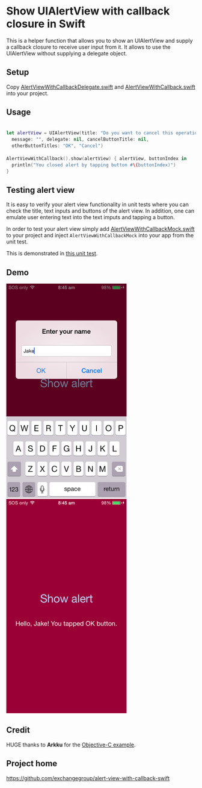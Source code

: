 # Show UIAlertView with callback closure in Swift

This is a helper function that allows you to show an UIAlertView and supply a callback
closure to receive user input from it. It allows to use the UIAlertView without supplying
a delegate object.

## Setup

Copy [AlertViewWithCallbackDelegate.swift](https://raw.githubusercontent.com/exchangegroup/alert-view-with-callback-swift/master/AlertViewWithCallback/AlertViewWithCallbackDelegate.swift) and [AlertViewWithCallback.swift](https://raw.githubusercontent.com/exchangegroup/alert-view-with-callback-swift/master/AlertViewWithCallback/AlertViewWithCallback.swift) into your project.

## Usage

```Swift

let alertView = UIAlertView(title: "Do you want to cancel this operation?",
  message: "", delegate: nil, cancelButtonTitle: nil,
  otherButtonTitles: "OK", "Cancel")

AlertViewWithCallback().show(alertView) { alertView, buttonIndex in
  println("You closed alert by tapping button #\(buttonIndex)")
}
```

## Testing alert view

It is easy to verify your alert view functionality in unit tests where you can check the title, text inputs and buttons of the alert view. In addition, one can emulate user entering text into the text imputs and tapping a button.

In order to test your alert view simply add [AlertViewWithCallbackMock.swift](https://raw.githubusercontent.com/exchangegroup/alert-view-with-callback-swift/master/AlertViewWithCallback/AlertViewWithCallbackMock.swift) to your project and inject `AlertViewWithCallbackMock` into your app from the unit test.

This is demonstrated in [this unit test](https://raw.githubusercontent.com/exchangegroup/alert-view-with-callback-swift/master/AlertViewWithCallbackTests/AlertViewWithCallbackTests.swift).

## Demo

<img src='https://raw.githubusercontent.com/exchangegroup/alert-view-with-callback-swift/master/graphics/uialertview_with_callback_swift_1.png' width='320'>
<img src='https://raw.githubusercontent.com/exchangegroup/alert-view-with-callback-swift/master/graphics/uialertview_with_callback_swift_2.png' width='320'>

## Credit

HUGE thanks to **Arkku** for the [Objective-C example](http://stackoverflow.com/a/9662147/297131).

## Project home

https://github.com/exchangegroup/alert-view-with-callback-swift
